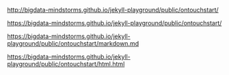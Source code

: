 http://bigdata-mindstorms.github.io/jekyll-playground/public/ontouchstart/

https://bigdata-mindstorms.github.io/jekyll-playground/public/ontouchstart/

https://bigdata-mindstorms.github.io/jekyll-playground/public/ontouchstart/markdown.md

https://bigdata-mindstorms.github.io/jekyll-playground/public/ontouchstart/html.html
